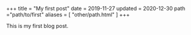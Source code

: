 +++
title = "My first post"
date = 2019-11-27
updated = 2020-12-30
path ="path/to/first"
aliases = [ "other/path.html" ]
+++

This is my first blog post.
